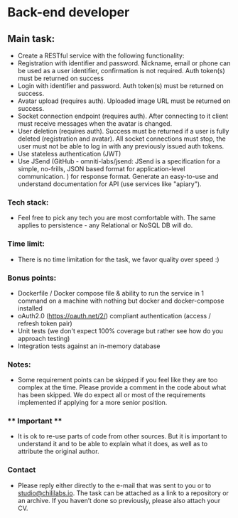 # Back-end developer

## Main task:
- Create a RESTful service with the following functionality:
- Registration with identifier and password. Nickname, email or phone can be used as a user identifier, confirmation is not required. Auth token(s) must be returned on success
- Login with identifier and password. Auth token(s) must be returned on success.
- Avatar upload (requires auth). Uploaded image URL must be returned on success.
- Socket connection endpoint (requires auth). After connecting to it client must receive messages when the avatar is changed.
- User deletion (requires auth). Success must be returned if a user is fully deleted (registration and avatar). All socket connections must stop, the user must not be able to log in with any previously issued auth tokens.
- Use stateless authentication (JWT)
- Use JSend (GitHub - omniti-labs/jsend: JSend is a specification for a simple, no-frills, JSON based format for application-level communication. ) for response format. Generate an easy-to-use and understand documentation for API (use services like "apiary").

### Tech stack:
- Feel free to pick any tech you are most comfortable with. The same applies to persistence - any Relational or NoSQL DB will do.

### Time limit:
- There is no time limitation for the task, we favor quality over speed :)

### Bonus points:
- Dockerfile / Docker compose file & ability to run the service in 1 command on a machine with nothing but docker and docker-compose installed
- oAuth2.0 (https://oauth.net/2/) compliant authentication (access / refresh token pair)
- Unit tests (we don't expect 100% coverage but rather see how do you approach testing)
- Integration tests against an in-memory database

### Notes:
- Some requirement points can be skipped if you feel like they are too complex at the time. Please provide a comment in the code about what has been skipped. We do expect all or most of the requirements implemented if applying for a more senior position.

### ** Important **
- It is ok to re-use parts of code from other sources. But it is important to understand it and to be able to explain what it does, as well as to attribute the original author.

### Contact
- Please reply either directly to the e-mail that was sent to you or to studio@chililabs.io. The task can be attached as a link to a repository or an archive. If you haven’t done so previously, please also attach your CV.
